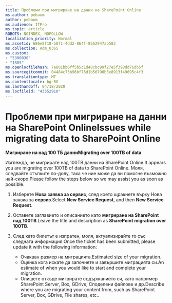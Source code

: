 ```yaml
---
title: Проблеми при мигриране на данни на SharePoint Online
ms.author: pebaum
author: pebaum
ms.audience: ITPro
ms.topic: article
ROBOTS: NOINDEX, NOFOLLOW
localization_priority: Normal
ms.assetid: 686e8f18-b871-4dd2-864f-8562947ab583
ms.collection: Adm_O365
ms.custom:
- "5300030"
- "1885"
ms.openlocfilehash: 7a801bb6ff5b5c1d48cbc99f27e5f398dd76db5f
ms.sourcegitcommit: 04484c73b96bf76d1b50796b3e8913f49095c4f3
ms.translationtype: MT
ms.contentlocale: bg-BG
ms.lasthandoff: 04/18/2020
ms.locfileid: "43552910"
---
```

# <a name="issues-while-migrating-data-to-sharepoint-online"></a><span data-ttu-id="af46e-102">Проблеми при мигриране на данни на SharePoint Online</span><span class="sxs-lookup"><span data-stu-id="af46e-102">Issues while migrating data to SharePoint Online</span></span>

<span data-ttu-id="af46e-103">**Мигриране на над 100 ТБ данни**</span><span class="sxs-lookup"><span data-stu-id="af46e-103">**Migrating over 100TB of data**</span></span>

<span data-ttu-id="af46e-104">Изглежда, че мигрирате над 100TB данни на SharePoint Online.</span><span class="sxs-lookup"><span data-stu-id="af46e-104">It appears you are migrating over 100TB of data to SharePoint Online.</span></span> <span data-ttu-id="af46e-105">Моля, следвайте стъпките по-долу, така че ние може да ви помогне възможно най-скоро.</span><span class="sxs-lookup"><span data-stu-id="af46e-105">Please follow the steps below so we may assist you as soon as possible.</span></span> 

1. <span data-ttu-id="af46e-106">Изберете **Нова заявка за сервиз**, след което щракнете върху Нова заявка за **сервиз**.</span><span class="sxs-lookup"><span data-stu-id="af46e-106">Select **New Service Request**, and then **New Service Request**.</span></span> 
2. <span data-ttu-id="af46e-107">Оставете заглавието и описанието като **мигриране на SharePoint над 100TB**.</span><span class="sxs-lookup"><span data-stu-id="af46e-107">Leave the title and description as **SharePoint migration over 100TB**.</span></span>
3. <span data-ttu-id="af46e-108">След като билетът е изпратен, моля, актуализирайте го със следната информация:</span><span class="sxs-lookup"><span data-stu-id="af46e-108">Once the ticket has been submitted, please update it with the following information:</span></span> 

    - <span data-ttu-id="af46e-109">Очакван размер на миграцията.</span><span class="sxs-lookup"><span data-stu-id="af46e-109">Estimated size of your migration.</span></span>
    - <span data-ttu-id="af46e-110">Оценка кога искате да започнете и завършите миграцията си.</span><span class="sxs-lookup"><span data-stu-id="af46e-110">An estimate of when you would like to start and complete your migration.</span></span>
    - <span data-ttu-id="af46e-111">Опишете откъде мигрирате съдържанието си, като например SharePoint Server, Box, GDrive, Споделени файлове и др.</span><span class="sxs-lookup"><span data-stu-id="af46e-111">Describe where you are migrating your content from, such as SharePoint Server, Box, GDrive, File shares, etc..</span></span>
